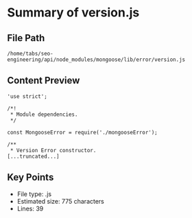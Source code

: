 # Summary of version.js
  
## File Path
`/home/tabs/seo-engineering/api/node_modules/mongoose/lib/error/version.js`

## Content Preview
```
'use strict';

/*!
 * Module dependencies.
 */

const MongooseError = require('./mongooseError');

/**
 * Version Error constructor.
[...truncated...]
```

## Key Points
- File type: .js
- Estimated size: 775 characters
- Lines: 39
